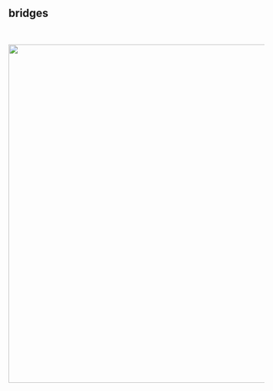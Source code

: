 ## bridges

<br>

<p align="center">
<img width="666"  src="https://github.com/go-outside-labs/blockchain-auditing/assets/1130416/af20c621-f875-4091-9e6e-061f8c998667">
</p>
